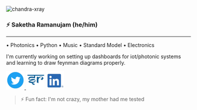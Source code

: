 ![chandra-xray](https://upload.wikimedia.org/wikipedia/commons/f/f1/NASA%27s_Chandra_X-ray_Observatory_Celebrates_15th_Anniversary_%2818869429790%29.jpg)
### :zap: Saketha Ramanujam (he/him)
<hr>
• Photonics • Python • Music • Standard Model • Electronics

I'm currently working on setting up dashboards for iot/photonic systems and learning to draw feynman diagrams properly.

<a href="https://twitter.com/protonbot_1729"><img alt="twitter" width=50 src='https://github.com/sakethramanujam/sakethramanujam/blob/master/logos/Twitter_Social_Icon_Circle_Color.png'/> </a>
<a href="https://perceptiveproton.me"><img alt="portfolio" width=50 src='https://github.com/sakethramanujam/sakethramanujam/blob/master/logos/portfolio.png'></a>
<a href="https://www.linkedin.com/in/sakethramanujam/"><img alt="linkedin" width=50 src='https://github.com/sakethramanujam/sakethramanujam/blob/master/logos/linkedin-logo.png'></a>

> ⚡ Fun fact: I'm not crazy, my mother had me tested

